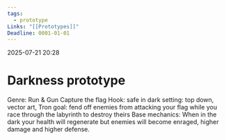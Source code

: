 ```yaml
---
tags:
  - prototype
Links: "[[Prototypes]]"
Deadline: 0001-01-01
---
```

2025-07-21 20:28
# Darkness prototype

Genre: Run & Gun Capture the flag
	Hook: safe in dark
	setting: top down, vector art, Tron
	goal: fend off enemies from attacking your flag while you race through the labyrinth to destroy theirs
Base mechanics:
	When in the dark your health will regenerate but enemies will become enraged, higher damage and higher defense. 

